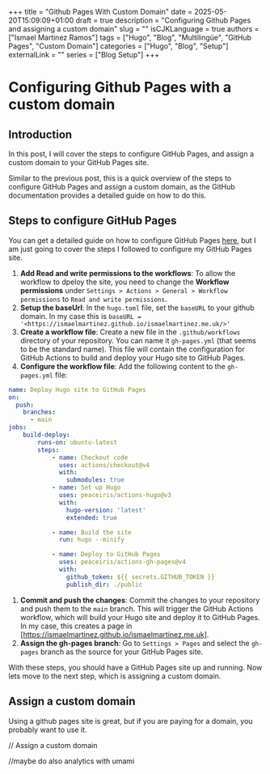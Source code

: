 +++
title = "Github Pages With Custom Domain"
date = 2025-05-20T15:09:09+01:00
draft = true
description = "Configuring Github Pages and assigning a custom domain"
slug = ""
isCJKLanguage = true
authors = ["Ismael Martinez Ramos"]
tags = ["Hugo", "Blog", "Multilingüe", "GitHub Pages", "Custom Domain"]
categories = ["Hugo", "Blog", "Setup"]
externalLink = ""
series = ["Blog Setup"]
+++

# Configuring Github Pages with a custom domain

## Introduction

In this post, I will cover the steps to configure GitHub Pages, and assign a custom domain to your GitHub Pages site.

Similar to the previous post, this is a quick overview of the steps to configure GitHub Pages and assign a custom domain, as the GitHub documentation provides a detailed guide on how to do this.

## Steps to configure GitHub Pages

You can get a detailed guide on how to configure GitHub Pages [here](https://docs.github.com/en/pages/getting-started-with-github-pages), but I am just going to cover the steps I followed to configure my GitHub Pages site.

1. **Add Read and write permissions to the workflows**: To allow the workflow to dpeloy the site, you need to change the **Workflow permissions** under `Settings > Actions > General > Workflow permissions` to `Read and write permissions`.
1. **Setup the baseUrl**: In the `hugo.toml` file, set the `baseURL` to your github domain. In my case this is `baseURL = '<https://ismaelmartinez.github.io/ismaelmartinez.me.uk/>'`
1. **Create a workflow file**: Create a new file in the `.github/workflows` directory of your repository. You can name it `gh-pages.yml` (that seems to be the standard name). This file will contain the configuration for GitHub Actions to build and deploy your Hugo site to GitHub Pages.
1. **Configure the workflow file**: Add the following content to the `gh-pages.yml` file:
```yaml
name: Deploy Hugo site to GitHub Pages
on:
  push:
    branches:
      - main
jobs:
    build-deploy:
        runs-on: ubuntu-latest
        steps:
            - name: Checkout code
              uses: actions/checkout@v4
              with:
                submodules: true
            - name: Set up Hugo
              uses: peaceiris/actions-hugo@v3
              with:
                hugo-version: 'latest'
                extended: true

            - name: Build the site
              run: hugo --minify

            - name: Deploy to GitHub Pages
              uses: peaceiris/actions-gh-pages@v4
              with:
                github_token: ${{ secrets.GITHUB_TOKEN }}
                publish_dir: ./public
```
1. **Commit and push the changes**: Commit the changes to your repository and push them to the `main` branch. This will trigger the GitHub Actions workflow, which will build your Hugo site and deploy it to GitHub Pages. In my case, this creates a page in [https://ismaelmartinez.github.io/ismaelmartinez.me.uk].
1. **Assign the gh-pages branch**: Go to `Settings > Pages` and select the `gh-pages` branch as the source for your GitHub Pages site.

With these steps, you should have a GitHub Pages site up and running. Now lets move to the next step, which is assigning a custom domain.

## Assign a custom domain

Using a github pages site is great, but if you are paying for a domain, you probably want to use it. 



// Assign a custom domain

//maybe do also analytics with umami

